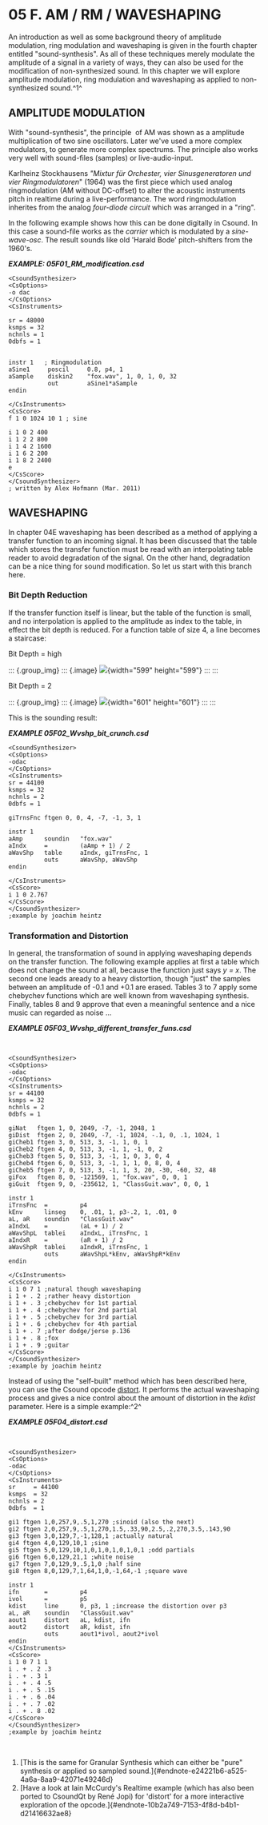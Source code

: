 05 F. AM / RM / WAVESHAPING
===========================

An introduction as well as some background theory of amplitude
modulation, ring modulation and waveshaping is given in the fourth
chapter entitled \"sound-synthesis\". As all of these techniques merely
modulate the amplitude of a signal in a variety of ways, they can also
be used for the modification of non-synthesized sound. In this chapter
we will explore amplitude modulation, ring modulation and waveshaping as
applied to non-synthesized sound.^1^ 

AMPLITUDE MODULATION
--------------------

With \"sound-synthesis\", the principle  of AM was shown as a amplitude
multiplication of two sine oscillators. Later we\'ve used a more complex
modulators, to generate more complex spectrums. The principle also works
very well with sound-files (samples) or live-audio-input.

Karlheinz Stockhausens *\"Mixtur für Orchester, vier Sinusgeneratoren
und vier Ringmodulatoren*" (1964) was the first piece which used analog
ringmodulation (AM without DC-offset) to alter the acoustic instruments
pitch in realtime during a live-performance. The word ringmodulation
inherites from the analog *four-diode circuit* which was arranged in a
\"ring\".

In the following example shows how this can be done digitally in Csound.
In this case a sound-file works as the *carrier* which is modulated by a
*sine-wave-osc*. The result sounds like old \'Harald Bode\'
pitch-shifters from the 1960\'s.

***EXAMPLE: 05F01\_RM\_modification.csd***

    <CsoundSynthesizer>
    <CsOptions>
    -o dac
    </CsOptions>
    <CsInstruments>

    sr = 48000
    ksmps = 32
    nchnls = 1
    0dbfs = 1


    instr 1   ; Ringmodulation
    aSine1     poscil     0.8, p4, 1
    aSample    diskin2    "fox.wav", 1, 0, 1, 0, 32
               out        aSine1*aSample
    endin

    </CsInstruments>
    <CsScore>
    f 1 0 1024 10 1 ; sine

    i 1 0 2 400
    i 1 2 2 800
    i 1 4 2 1600
    i 1 6 2 200
    i 1 8 2 2400
    e
    </CsScore>
    </CsoundSynthesizer>
    ; written by Alex Hofmann (Mar. 2011)

WAVESHAPING
-----------

In chapter 04E waveshaping has been described as a method of applying a
transfer function to an incoming signal. It has been discussed that the
table which stores the transfer function must be read with an
interpolating table reader to avoid degradation of the signal. On the
other hand, degradation can be a nice thing for sound modification. So
let us start with this branch here.

### Bit Depth Reduction

If the transfer function itself is linear, but the table of the function
is small, and no interpolation is applied to the amplitude as index to
the table, in effect the bit depth is reduced. For a function table of
size 4, a line becomes a staircase:

Bit Depth = high                                                

::: {.group_img}
::: {.image}
![](../resources/images/05fbild1a.png){width="599" height="599"}
:::
:::

Bit Depth = 2

::: {.group_img}
::: {.image}
![](../resources/images/05fbild2a.png){width="601" height="601"}
:::
:::

This is the sounding result:

***EXAMPLE 05F02\_Wvshp\_bit\_crunch.csd***

    <CsoundSynthesizer>
    <CsOptions>
    -odac
    </CsOptions>
    <CsInstruments>
    sr = 44100
    ksmps = 32
    nchnls = 2
    0dbfs = 1

    giTrnsFnc ftgen 0, 0, 4, -7, -1, 3, 1

    instr 1
    aAmp      soundin   "fox.wav"
    aIndx     =         (aAmp + 1) / 2
    aWavShp   table     aIndx, giTrnsFnc, 1
              outs      aWavShp, aWavShp
    endin

    </CsInstruments>
    <CsScore>
    i 1 0 2.767
    </CsScore>
    </CsoundSynthesizer>
    ;example by joachim heintz

### Transformation and Distortion

In general, the transformation of sound in applying waveshaping depends
on the transfer function. The following example applies at first a table
which does not change the sound at all, because the function just says
*y = x*. The second one leads aready to a heavy distortion, though
\"just\" the samples between an amplitude of -0.1 and +0.1 are erased.
Tables 3 to 7 apply some chebychev functions which are well known from
waveshaping synthesis. Finally, tables 8 and 9 approve that even a
meaningful sentence and a nice music can regarded as noise \...

***EXAMPLE 05F03\_Wvshp\_different\_transfer\_funs.csd***

 

    <CsoundSynthesizer>
    <CsOptions>
    -odac
    </CsOptions>
    <CsInstruments>
    sr = 44100
    ksmps = 32
    nchnls = 2
    0dbfs = 1

    giNat   ftgen 1, 0, 2049, -7, -1, 2048, 1
    giDist  ftgen 2, 0, 2049, -7, -1, 1024, -.1, 0, .1, 1024, 1
    giCheb1 ftgen 3, 0, 513, 3, -1, 1, 0, 1
    giCheb2 ftgen 4, 0, 513, 3, -1, 1, -1, 0, 2
    giCheb3 ftgen 5, 0, 513, 3, -1, 1, 0, 3, 0, 4
    giCheb4 ftgen 6, 0, 513, 3, -1, 1, 1, 0, 8, 0, 4
    giCheb5 ftgen 7, 0, 513, 3, -1, 1, 3, 20, -30, -60, 32, 48
    giFox   ftgen 8, 0, -121569, 1, "fox.wav", 0, 0, 1
    giGuit  ftgen 9, 0, -235612, 1, "ClassGuit.wav", 0, 0, 1

    instr 1
    iTrnsFnc  =         p4
    kEnv      linseg    0, .01, 1, p3-.2, 1, .01, 0
    aL, aR    soundin   "ClassGuit.wav"
    aIndxL    =         (aL + 1) / 2
    aWavShpL  tablei    aIndxL, iTrnsFnc, 1
    aIndxR    =         (aR + 1) / 2
    aWavShpR  tablei    aIndxR, iTrnsFnc, 1
              outs      aWavShpL*kEnv, aWavShpR*kEnv
    endin

    </CsInstruments>
    <CsScore>
    i 1 0 7 1 ;natural though waveshaping
    i 1 + . 2 ;rather heavy distortion
    i 1 + . 3 ;chebychev for 1st partial
    i 1 + . 4 ;chebychev for 2nd partial
    i 1 + . 5 ;chebychev for 3rd partial
    i 1 + . 6 ;chebychev for 4th partial
    i 1 + . 7 ;after dodge/jerse p.136
    i 1 + . 8 ;fox
    i 1 + . 9 ;guitar
    </CsScore>
    </CsoundSynthesizer>
    ;example by joachim heintz

Instead of using the \"self-built\" method which has been described
here, you can use the Csound opcode
[distort](https://csound.com/docs/manual/distort.html). It performs
the actual waveshaping process and gives a nice control about the amount
of distortion in the *kdist* parameter. Here is a simple example:^2^ 

***EXAMPLE 05F04\_distort.csd***

 

    <CsoundSynthesizer>
    <CsOptions>
    -odac
    </CsOptions>
    <CsInstruments>
    sr     = 44100
    ksmps  = 32
    nchnls = 2
    0dbfs  = 1

    gi1 ftgen 1,0,257,9,.5,1,270 ;sinoid (also the next)
    gi2 ftgen 2,0,257,9,.5,1,270,1.5,.33,90,2.5,.2,270,3.5,.143,90
    gi3 ftgen 3,0,129,7,-1,128,1 ;actually natural
    gi4 ftgen 4,0,129,10,1 ;sine
    gi5 ftgen 5,0,129,10,1,0,1,0,1,0,1,0,1 ;odd partials
    gi6 ftgen 6,0,129,21,1 ;white noise
    gi7 ftgen 7,0,129,9,.5,1,0 ;half sine
    gi8 ftgen 8,0,129,7,1,64,1,0,-1,64,-1 ;square wave

    instr 1
    ifn       =         p4
    ivol      =         p5
    kdist     line      0, p3, 1 ;increase the distortion over p3
    aL, aR    soundin   "ClassGuit.wav"
    aout1     distort   aL, kdist, ifn
    aout2     distort   aR, kdist, ifn
              outs      aout1*ivol, aout2*ivol
    endin
    </CsInstruments>
    <CsScore>
    i 1 0 7 1 1
    i . + . 2 .3
    i . + . 3 1
    i . + . 4 .5
    i . + . 5 .15
    i . + . 6 .04
    i . + . 7 .02
    i . + . 8 .02
    </CsScore>
    </CsoundSynthesizer>
    ;example by joachim heintz

 

1.  [This is the same for Granular Synthesis which can either be
    \"pure\" synthesis or applied so sampled
    sound.]{#endnote-e24221b6-a525-4a6a-8aa9-42071e49246d}
2.  [Have a look at Iain McCurdy\'s Realtime example (which has also
    been ported to CsoundQt by René Jopi) for \'distort\' for a more
    interactive exploration of the
    opcode.]{#endnote-10b2a749-7153-4f8d-b4b1-d21416632ae8}
